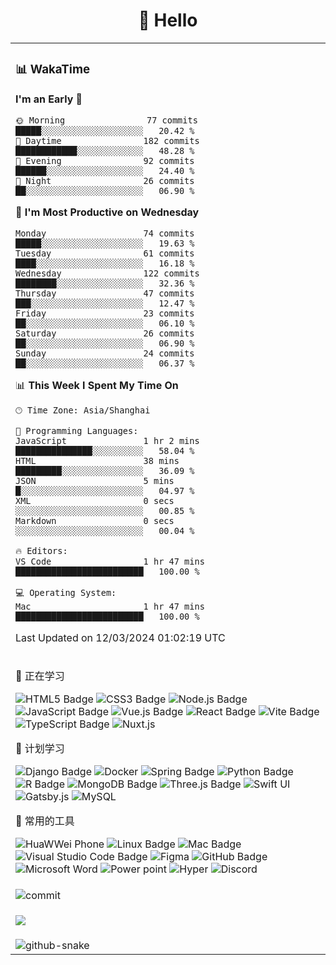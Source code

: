 <div align="center">

# 🙋 Hello

<table>

<tr><td>

### 📊 WakaTime

<!--START_SECTION:waka-->
**I'm an Early 🐤** 

```text
🌞 Morning                77 commits          █████░░░░░░░░░░░░░░░░░░░░   20.42 % 
🌆 Daytime                182 commits         ████████████░░░░░░░░░░░░░   48.28 % 
🌃 Evening                92 commits          ██████░░░░░░░░░░░░░░░░░░░   24.40 % 
🌙 Night                  26 commits          ██░░░░░░░░░░░░░░░░░░░░░░░   06.90 % 
```
📅 **I'm Most Productive on Wednesday** 

```text
Monday                   74 commits          █████░░░░░░░░░░░░░░░░░░░░   19.63 % 
Tuesday                  61 commits          ████░░░░░░░░░░░░░░░░░░░░░   16.18 % 
Wednesday                122 commits         ████████░░░░░░░░░░░░░░░░░   32.36 % 
Thursday                 47 commits          ███░░░░░░░░░░░░░░░░░░░░░░   12.47 % 
Friday                   23 commits          ██░░░░░░░░░░░░░░░░░░░░░░░   06.10 % 
Saturday                 26 commits          ██░░░░░░░░░░░░░░░░░░░░░░░   06.90 % 
Sunday                   24 commits          ██░░░░░░░░░░░░░░░░░░░░░░░   06.37 % 
```


📊 **This Week I Spent My Time On** 

```text
🕑︎ Time Zone: Asia/Shanghai

💬 Programming Languages: 
JavaScript               1 hr 2 mins         ███████████████░░░░░░░░░░   58.04 % 
HTML                     38 mins             █████████░░░░░░░░░░░░░░░░   36.09 % 
JSON                     5 mins              █░░░░░░░░░░░░░░░░░░░░░░░░   04.97 % 
XML                      0 secs              ░░░░░░░░░░░░░░░░░░░░░░░░░   00.85 % 
Markdown                 0 secs              ░░░░░░░░░░░░░░░░░░░░░░░░░   00.04 % 

🔥 Editors: 
VS Code                  1 hr 47 mins        █████████████████████████   100.00 % 

💻 Operating System: 
Mac                      1 hr 47 mins        █████████████████████████   100.00 % 
```


 Last Updated on 12/03/2024 01:02:19 UTC
<!--END_SECTION:waka-->

</td></tr>

<tr>
  <td>
<!--  skill badge 技能徽章 -->

💪 正在学习

![HTML5 Badge](https://img.shields.io/badge/HTML5-E34F26?logo=html5&logoColor=fff&style=flat)
![CSS3 Badge](https://img.shields.io/badge/CSS3-1572B6?logo=css3&logoColor=fff&style=flat)
![Node.js Badge](https://img.shields.io/badge/Node.js-393?logo=nodedotjs&logoColor=fff&style=flat)
![JavaScript Badge](https://img.shields.io/badge/JavaScript-F7DF1E?logo=javascript&logoColor=000&style=flat)
![Vue.js Badge](https://img.shields.io/badge/Vue.js-4FC08D?logo=vuedotjs&logoColor=fff&style=flat)
![React Badge](https://img.shields.io/badge/React-61DAFB?logo=react&logoColor=000&style=flat)
![Vite Badge](https://img.shields.io/badge/Vite-646CFF?logo=vite&logoColor=fff&style=flat)
![TypeScript Badge](https://img.shields.io/badge/TypeScript-3178C6?logo=typescript&logoColor=fff&style=flat)
![Nuxt.js](https://img.shields.io/badge/nuxt-%23057748?logo=Nuxt.js)

🧠 计划学习

![Django Badge](https://img.shields.io/badge/Django-092E20?logo=django&logoColor=fff&style=flat)
![Docker](https://img.shields.io/badge/Docker-%23003472?logo=Docker)
![Spring Badge](https://img.shields.io/badge/Spring-6DB33F?logo=spring&logoColor=fff&style=flat)
![Python Badge](https://img.shields.io/badge/Python-3776AB?logo=python&logoColor=fff&style=flat)
![R Badge](https://img.shields.io/badge/R-276DC3?logo=r&logoColor=fff&style=flat)
![MongoDB Badge](https://img.shields.io/badge/MongoDB-47A248?logo=mongodb&logoColor=fff&style=flat)
![Three.js Badge](https://img.shields.io/badge/Three.js-092E20?logo=threedotjs&logoColor=fff&style=flat)
![Swift UI](https://img.shields.io/badge/swift-%23eacd76?logo=swift)
![Gatsby.js](https://img.shields.io/badge/gatsby-%234b5cc4?logo=Gatsby)
![MySQL](https://img.shields.io/badge/mysql-%23e29c45?logo=MySQL)

🧰 常用的工具

![HuaWWei Phone](https://img.shields.io/badge/HuaWei-%23f20c00?logo=HuaWei)
![Linux Badge](https://img.shields.io/badge/Linux-FCC624?logo=linux&logoColor=000&style=flat)
![Mac Badge](https://img.shields.io/badge/Mac-black?logo=Apple)
![Visual Studio Code Badge](https://img.shields.io/badge/Visual%20Studio%20Code-007ACC?logo=visualstudiocode&logoColor=fff&style=flat)
![Figma](https://img.shields.io/badge/Figma-white?logo=Figma)
![GitHub Badge](https://img.shields.io/badge/GitHub-181717?logo=github&logoColor=fff&style=flat)
![Microsoft Word](https://img.shields.io/badge/Microsoft_Word-%23177cb0?logo=Microsoft%20Word)
![Power point](https://img.shields.io/badge/PowerPoint-%23fa8c35?logo=Microsoft%20PowerPoint)
![Hyper](https://img.shields.io/badge/Hyper-black?logo=Hyper)
![Discord](https://img.shields.io/badge/Discord-%23003472?logo=Discord)

  </td>
</tr>
<tr>
  <td>
    <img src="https://github-readme-activity-graph.vercel.app/graph?username=SeaMmMm&theme=github-compact&custom_title=Activity&radius=30&height=250" alt="commit">
  </td>
</tr>
<td>
  <!-- programming tool icon 编程工具图标 -->

<img src="https://skillicons.dev/icons?i=sass,ts,jest,express,nuxt,firebase,gatsby,js,vue,react,redux,docker,discord,mongodb,stackoverflow,idea,git,vscode,github,gitlab,figma,vite,svg,next,gulp,webpack,bootstrap,jquery,swift,prisma" /><br>

  </td>
  <tr>
  <td>
    <img
  alt="github-snake"
  src="profile-snake-contrib/github-user-contribution.svg"
/>
  </td>
</tr>
</table>
